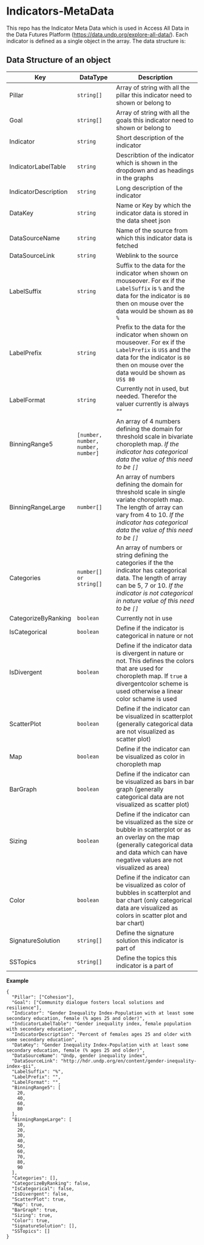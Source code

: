 # Indicators-MetaData

This repo has the Indicator Meta Data which is used in Access All Data in the Data Futures Platform (https://data.undp.org/explore-all-data/). Each indicator is defined as a single object in the array. The data structure is:

## Data Structure of an object

Key | DataType | Description
--- | --- | --- 
Pillar | `string[]` | Array of string with all the pillar this indicator need to shown or belong to
Goal | `string[]` | Array of string with all the goals this indicator need to shown or belong to
Indicator | `string` | Short description of the indicator
IndicatorLabelTable | `string` | Describtion of the indicator which is shown in the dropdown and as headings in the graphs
IndicatorDescription | `string` | Long description of the indicator
DataKey | `string` | Name or Key by which the indicator data is stored in the data sheet json
DataSourceName | `string` | Name of the source from which this indicator data is fetched
DataSourceLink | `string` | Weblink to the source
LabelSuffix | `string` | Suffix to the data for the indicator when shown on mouseover. For ex if the `LabelSuffix` is `%` and the data for the indicator is `80` then on mouse over the data would be shown as `80 %`
LabelPrefix | `string` | Prefix to the data for the indicator when shown on mouseover. For ex if the `LabelPrefix` is `US$` and the data for the indicator is `80` then on mouse over the data would be shown as `US$ 80`
LabelFormat | `string` | Currently not in used, but needed. Therefor the valuer currently is always _""_
BinningRange5 | `[number, number, number, number]` | An array of 4 numbers defining the domain for threshold scale in bivariate choropleth map. _If the indicator has categorical data the value of this need to be `[]`_
BinningRangeLarge | `number[]` | An array of  numbers defining the domain for threshold scale in single variate choropleth map. The length of array can vary from 4 to 10. _If the indicator has categorical data the value of this need to be `[]`_
Categories | `number[] or string[]` | An array of  numbers or string defining the categories if the the indicator has categorical data. The length of array can be 5, 7 or 10. _If the indicator is not categorical in nature value of this need to be `[]`_
CategorizeByRanking | `boolean` | Currently not in use
IsCategorical | `boolean` | Define if the indicator is categorical in nature or not
IsDivergent | `boolean` | Define if the indicator data is divergent in nature or not. This defines the colors that are used for choropleth map. If `true` a divergentcolor scheme is used otherwise a linear color schame is used
ScatterPlot | `boolean` | Define if the indicator can be visualized in scatterplot (generally categorical data are not visualized as scatter plot)
Map | `boolean` | Define if the indicator can be visualized as color in choropleth map
BarGraph | `boolean` | Define if the indicator can be visualized as bars in bar graph (generally categorical data are not visualized as scatter plot)
Sizing | `boolean` | Define if the indicator can be visualized as the size or bubble in scatterplot or as an overlay on the map (generally categorical data and data which can have negative values are not visualized as area)
Color | `boolean` | Define if the indicator can be visualized as color of bubbles in scatterplot and bar chart (only categorical data are visualized as colors in scatter plot and bar chart)
SignatureSolution | `string[]` | Define the signature solution this indicator is part of
SSTopics | `string[]` | Define the topics this indicator is a part of

__Example__

```
{
  "Pillar": ["Cohesion"],
  "Goal": ["Community dialogue fosters local solutions and resilience"],
  "Indicator": "Gender Inequality Index-Population with at least some secondary education, female (% ages 25 and older)",
  "IndicatorLabelTable": "Gender inequality index, female population with secondary education",
  "IndicatorDescription": "Percent of females ages 25 and older with some secondary education",
  "DataKey": "Gender Inequality Index-Population with at least some secondary education, female (% ages 25 and older)",
  "DataSourceName": "Undp, gender inequality index",
  "DataSourceLink": "http://hdr.undp.org/en/content/gender-inequality-index-gii",
  "LabelSuffix": "%",
  "LabelPrefix": "",
  "LabelFormat": "",
  "BinningRange5": [
    20,
    40,
    60,
    80
  ],
  "BinningRangeLarge": [
    10,
    20,
    30,
    40,
    50,
    60,
    70,
    80,
    90
  ],
  "Categories": [],
  "CategorizeByRanking": false,
  "IsCategorical": false,
  "IsDivergent": false,
  "ScatterPlot": true,
  "Map": true,
  "BarGraph": true,
  "Sizing": true,
  "Color": true,
  "SignatureSolution": [],
  "SSTopics": []
}
```
